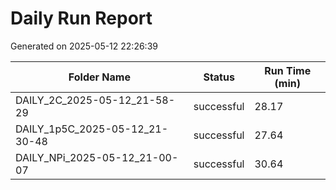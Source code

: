 # Daily Run Report
Generated on 2025-05-12 22:26:39

| Folder Name | Status     | Run Time (min) |
|-------------|------------|----------------|
| DAILY_2C_2025-05-12_21-58-29 | successful | 28.17 |
| DAILY_1p5C_2025-05-12_21-30-48 | successful | 27.64 |
| DAILY_NPi_2025-05-12_21-00-07 | successful | 30.64 |